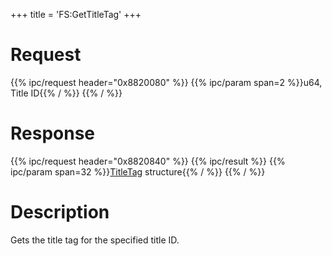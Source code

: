 +++
title = 'FS:GetTitleTag'
+++

# Request

{{% ipc/request header="0x8820080" %}}
{{% ipc/param span=2 %}}u64, Title ID{{% / %}}
{{% / %}}

# Response

{{% ipc/request header="0x8820840" %}}
{{% ipc/result %}}
{{% ipc/param span=32 %}}[TitleTag](Filesystem_services#titletag "wikilink") structure{{% / %}}
{{% / %}}

# Description

Gets the title tag for the specified title ID.
